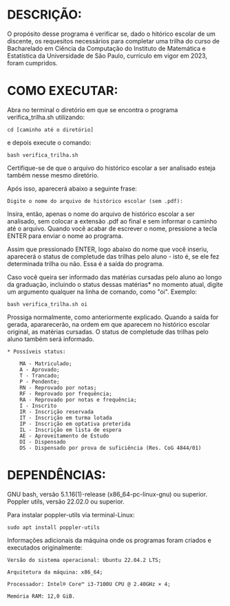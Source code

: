 # DESCRIÇÃO:
O propósito desse programa é verificar se, dado o hitórico escolar de um discente, os requesitos 
necessários para completar uma trilha do curso de Bacharelado em Ciência da Computação do Instituto 
de Matemática e Estatística da Universidade de São Paulo, currículo em vigor em 2023, foram cumpridos.

# COMO EXECUTAR:
Abra no terminal o diretório em que se encontra o programa verifica_trilha.sh utilizando:

 	cd [caminho até o diretório]
e depois execute o comando:

 	bash verifica_trilha.sh

Certifique-se de que o arquivo do histórico escolar a ser analisado esteja também nesse mesmo
diretório.

Após isso, aparecerá abaixo a seguinte frase:

	Digite o nome do arquivo de histórico escolar (sem .pdf):

Insira, então, apenas o nome do arquivo de histórico escolar a ser analisado, sem colocar a extensão
.pdf ao final e sem informar o caminho até o arquivo. Quando você  acabar de escrever o nome, 
pressione a tecla ENTER para enviar o nome ao programa.

Assim que pressionado ENTER, logo abaixo do nome que você inseriu, aparecerá o status de completude
das trilhas pelo aluno - isto é, se ele fez determinada trilha ou não. Essa é a saída do programa.

Caso você queira ser informado das matérias cursadas pelo aluno ao longo da graduação, incluindo
o status dessas matérias* no momento atual, digite um argumento qualquer na linha de comando, como "oi".
Exemplo:

 	bash verifica_trilha.sh oi

Prossiga normalmente, como anteriormente explicado. Quando a saída for gerada, apararecerão, na ordem em
que aparecem no histórico escolar original, as matérias cursadas. O status de completude das trilhas pelo 
aluno também será informado.

	* Possíveis status:

 		MA - Matriculado;
  		A - Aprovado;
  		T - Trancado;
  		P - Pendente;
  		RN - Reprovado por notas;
  		RF - Reprovado por frequência;
  		RA - Reprovado por notas e frequência;
  		I - Inscrito
  		IR - Inscrição reservada
  		IT - Inscrição em turma lotada
  		IP - Inscrição em optativa preterida
  		IL - Inscrição em lista de espera
   		AE - Aproveitamento de Estudo
  		DI - Dispensado
  		DS - Dispensado por prova de suficiência (Res. CoG 4844/01)


# DEPENDÊNCIAS:
GNU bash, versão 5.1.16(1)-release (x86_64-pc-linux-gnu) ou superior.
Poppler utils, versão 22.02.0 ou superior.

Para instalar poppler-utils via terminal-Linux:
	
 	sudo apt install poppler-utils

Informações adicionais da máquina onde os programas foram criados e executados originalmente:

	Versão do sistema operacional: Ubuntu 22.04.2 LTS;
 
	Arquitetura da máquina: x86_64;
 
	Processador: Intel® Core™ i3-7100U CPU @ 2.40GHz × 4;
 
	Memória RAM: 12,0 GiB.
